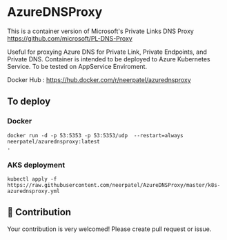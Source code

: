 # AzureDNSProxy

This is a container version of Microsoft's Private Links DNS Proxy https://github.com/microsoft/PL-DNS-Proxy

Useful for proxying Azure DNS for Private Link, Private Endpoints, and Private DNS. Container is intended to be deployed to Azure Kubernetes Service. To be tested on AppService Enviroment.

Docker Hub : https://hub.docker.com/r/neerpatel/azurednsproxy

## To deploy
### Docker
    docker run -d -p 53:5353 -p 53:5353/udp  --restart=always neerpatel/azurednsproxy:latest
    .
### AKS deployment
    kubectl apply -f https://raw.githubusercontent.com/neerpatel/AzureDNSProxy/master/k8s-azurednsproxy.yml

## 🔧 Contribution

Your contribution is very welcomed!
Please create pull request or issue.